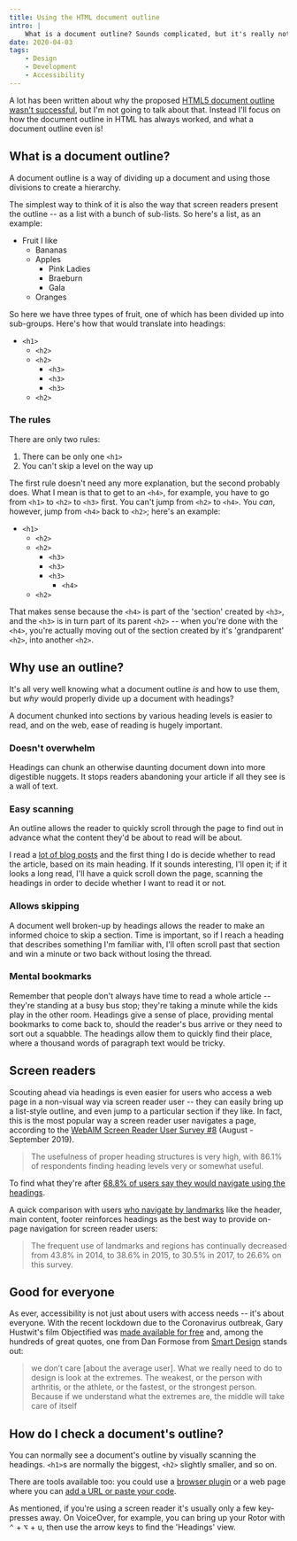 ```yaml
---
title: Using the HTML document outline
intro: |
    What is a document outline? Sounds complicated, but it's really not -- it's just headings! Find out more about them and why they're a good idea.
date: 2020-04-03
tags:
    - Design
    - Development
    - Accessibility
---
```


A lot has been written about why the proposed [HTML5 document outline wasn't successful](//html5doctor.com/computer-says-no-to-html5-document-outline/), but I'm not going to talk about that. Instead I'll focus on how the document outline in HTML has always worked, and what a document outline even is!


## What is a document outline?

A document outline is a way of dividing up a document and using those divisions to create a hierarchy.

The simplest way to think of it is also the way that screen readers present the outline -- as a list with a bunch of sub-lists. So here's a list, as an example:

- Fruit I like
    - Bananas
    - Apples
        - Pink Ladies
        - Braeburn
        - Gala
    - Oranges

So here we have three types of fruit, one of which has been divided up into sub-groups. Here's how that would translate into headings:

- `<h1>`
    - `<h2>`
    - `<h2>`
        - `<h3>`
        - `<h3>`
        - `<h3>`
    - `<h2>`


### The rules

There are only two rules:

1. There can be only one `<h1>`
2. You can't skip a level on the way up

The first rule doesn't need any more explanation, but the second probably does. What I mean is that to get to an `<h4>`, for example, you have to go from `<h1>` to `<h2>` to `<h3>` first. You can't jump from `<h2>` to `<h4>`. You *can*, however, jump from `<h4>` back to `<h2>`; here's an example:

- `<h1>`
    - `<h2>`
    - `<h2>`
        - `<h3>`
        - `<h3>`
        - `<h3>`
            - `<h4>`
    - `<h2>`

That makes sense because the `<h4>` is part of the 'section' created by `<h3>`, and the `<h3>` is in turn part of its parent `<h2>` -- when you're done with the `<h4>`, you're actually moving out of the section created by it's 'grandparent' `<h2>`, into another `<h2>`.


## Why use an outline?

It's all very well knowing what a document outline *is* and how to use them, but *why* would properly divide up a document with headings?

A document chunked into sections by various heading levels is easier to read, and on the web, ease of reading is hugely important.

### Doesn't overwhelm

Headings can chunk an otherwise daunting document down into more digestible nuggets. It stops readers abandoning your article if all they see is a wall of text.

### Easy scanning

An outline allows the reader to quickly scroll through the page to find out in advance what the content they'd be about to read will be about.

I read a [lot of blog posts](/blog/my-favourite-rss-app) and the first thing I do is decide whether to read the article, based on its main heading. If it sounds interesting, I'll open it; if it looks a long read, I'll have a quick scroll down the page, scanning the headings in order to decide whether I want to read it or not.

### Allows skipping

A document well broken-up by headings allows the reader to make an informed choice to skip a section. Time is important, so if I reach a heading that describes something I'm familiar with, I'll often scroll past that section and win a minute or two back without losing the thread.

### Mental bookmarks

Remember that people don't always have time to read a whole article -- they're standing at a busy bus stop; they're taking a minute while the kids play in the other room. Headings give a sense of place, providing mental bookmarks to come back to, should the reader's bus arrive or they need to sort out a squabble. The headings allow them to quickly find their place, where a thousand words of paragraph text would be tricky.


## Screen readers

Scouting ahead via headings is even easier for users who access a web page in a non-visual way via screen reader user -- they can easily bring up a list-style outline, and even jump to a particular section if they like. In fact, this is the most popular way a screen reader user navigates a page, according to the [WebAIM Screen Reader User Survey #8](https://webaim.org/projects/screenreadersurvey8/#heading) (August - September 2019).

> The usefulness of proper heading structures is very high, with 86.1% of respondents finding heading levels very or somewhat useful.

To find what they're after [68.8% of users say they would navigate using the headings](https://webaim.org/projects/screenreadersurvey8/#finding).

A quick comparison with users [who navigate by landmarks](https://webaim.org/projects/screenreadersurvey8/#landmarks) like the header, main content, footer reinforces headings as the best way to provide on-page navigation for screen reader users:

> The frequent use of landmarks and regions has continually decreased from 43.8% in 2014, to 38.6% in 2015, to 30.5% in 2017, to 26.6% on this survey.


## Good for everyone

As ever, accessibility is not just about users with access needs -- it's about everyone. With the recent lockdown due to the Coronavirus outbreak, Gary Hustwit's film Objectified was [made available for free](https://www.ohyouprettythings.com/free) and, among the hundreds of great quotes, one from Dan Formose from [Smart Design](https://smartdesignworldwide.com) stands out:

> we don’t care [about the average user]. What we really need to do to design is look at the extremes. The weakest, or the person with arthritis, or the athlete, or the fastest, or the strongest person. Because if we understand what the extremes are, the middle will take care of itself


## How do I check a document's outline?

You can normally see a document's outline by visually scanning the headings. `<h1>`s are normally the biggest, `<h2>` slightly smaller, and so on.

There are tools available too: you could use a [browser plugin](https://chrome.google.com/webstore/detail/html5-outliner/afoibpobokebhgfnknfndkgemglggomo?hl=en) or a web page where you can [add a URL or paste your code](https://gsnedders.html5.org/outliner/).

As mentioned, if you're using a screen reader it's usually only a few key-presses away. On VoiceOver, for example, you can bring up your Rotor with <kbd>⌃</kbd> + <kbd>⌥</kbd> + <kbd>u</kbd>, then use the arrow keys to find the 'Headings' view.

